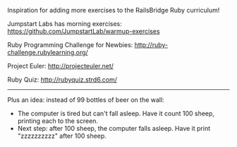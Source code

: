 Inspiration for adding more exercises to the RailsBridge Ruby curriculum!

Jumpstart Labs has morning exercises:
https://github.com/JumpstartLab/warmup-exercises

Ruby Programming Challenge for Newbies:
http://ruby-challenge.rubylearning.org/

Project Euler:
http://projecteuler.net/

Ruby Quiz:
http://rubyquiz.strd6.com/

***

Plus an idea: instead of 99 bottles of beer on the wall:
* The computer is tired but can't fall asleep. Have it count 100 sheep, printing each to the screen.
* Next step: after 100 sheep, the computer falls asleep. Have it print "zzzzzzzzzz" after 100 sheep.